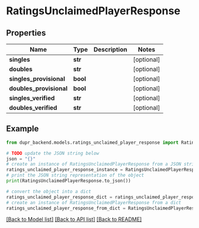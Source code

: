 # RatingsUnclaimedPlayerResponse


## Properties

Name | Type | Description | Notes
------------ | ------------- | ------------- | -------------
**singles** | **str** |  | [optional] 
**doubles** | **str** |  | [optional] 
**singles_provisional** | **bool** |  | [optional] 
**doubles_provisional** | **bool** |  | [optional] 
**singles_verified** | **str** |  | [optional] 
**doubles_verified** | **str** |  | [optional] 

## Example

```python
from dupr_backend.models.ratings_unclaimed_player_response import RatingsUnclaimedPlayerResponse

# TODO update the JSON string below
json = "{}"
# create an instance of RatingsUnclaimedPlayerResponse from a JSON string
ratings_unclaimed_player_response_instance = RatingsUnclaimedPlayerResponse.from_json(json)
# print the JSON string representation of the object
print(RatingsUnclaimedPlayerResponse.to_json())

# convert the object into a dict
ratings_unclaimed_player_response_dict = ratings_unclaimed_player_response_instance.to_dict()
# create an instance of RatingsUnclaimedPlayerResponse from a dict
ratings_unclaimed_player_response_from_dict = RatingsUnclaimedPlayerResponse.from_dict(ratings_unclaimed_player_response_dict)
```
[[Back to Model list]](../README.md#documentation-for-models) [[Back to API list]](../README.md#documentation-for-api-endpoints) [[Back to README]](../README.md)


